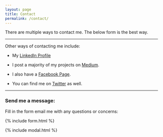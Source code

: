 ```yaml
---
layout: page
title: Contact
permalink: /contact/
---
```

There are multiple ways to contact me. The below form is the best way.

___

Other ways of contacting me include:

* My [LinkedIn Profile](https://www.linkedin.com/in/joanne-middour/)

* I post a majority of my projects on [Medium](https://medium.com/@magical_satin_seal_239 "Joanne Middour - Medium Profile").

* I also have a [Facebook Page](https://www.facebook.com/JoJoMiddour "Joanne Middour - Facebook Profile").

* You can find me on [Twitter](https://twitter.com/j_middour "Joanne Middour - Twitter Profile") as well.

___


### Send me a message:

Fill in the form email me with any questions or concerns:

{% include form.html %}

{% include modal.html %}
